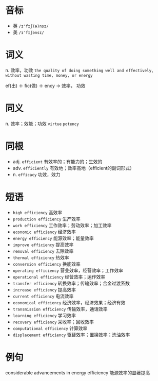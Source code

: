 # 音标

- 英 `/ɪ'fɪʃ(ə)nsɪ/`
- 美 `/ɪˈfɪʃənsɪ/`

# 词义

n. 效率，功效
`the quality of doing something well and effectively, without wasting time, money, or energy`



ef(出) ＋ fic(做) ＋ ency → 效率， 功效

# 同义

n. 效率；效能；功效
`virtue` `potency`

# 同根

- adj. `efficient` 有效率的；有能力的；生效的
- adv. `efficiently` 有效地；效率高地（efficient的副词形式）
- n. `efficacy` 功效，效力

# 短语

- `high efficiency` 高效率
- `production efficiency` 生产效率
- `work efficiency` 工作效率；劳动效率；加工效率
- `economic efficiency` 经济效率
- `energy efficiency` 能源效率；能量效率
- `improve efficiency` 提高效率
- `removal efficiency` 去除效率
- `thermal efficiency` 热效率
- `conversion efficiency` 换能效率
- `operating efficiency` 营业效率，经营效率；工作效率
- `operational efficiency` 经营效率；运作效率
- `transfer efficiency` 转换效率；传输效率；合金过渡系数
- `increase efficiency` 提高效率
- `current efficiency` 电流效率
- `economical efficiency` 经济效率，经济效果；经济有效
- `transmission efficiency` 传输效率，通话效率
- `learning efficiency` 学习效率
- `recovery efficiency` 采收率；回收效率
- `computational efficiency` 计算效率
- `displacement efficiency` 驱替效率；置换效率；洗油效率

# 例句

considerable advancements in energy efficiency
能源效率的显著提高


